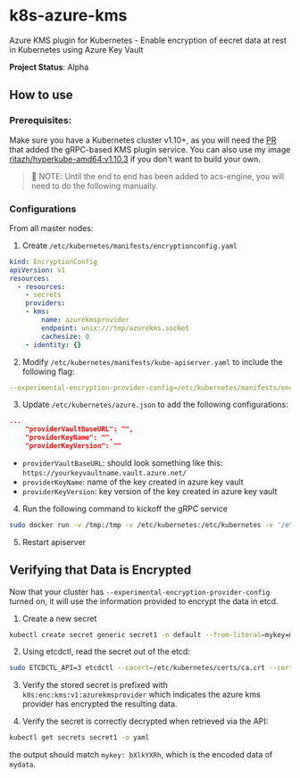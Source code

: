 # k8s-azure-kms #

Azure KMS plugin for Kubernetes - Enable encryption of eecret data at rest in Kubernetes using Azure Key Vault

**Project Status**: Alpha

## How to use ##

### Prerequisites: ### 

Make sure you have a Kubernetes cluster v1.10+, as you will need the [PR](https://github.com/kubernetes/kubernetes/pull/55684) that added the gRPC-based KMS plugin service. You can also use my image [ritazh/hyperkube-amd64:v1.10.3](https://hub.docker.com/r/ritazh/hyperkube-amd64) if you don't want to build your own.

> :triangular_flag_on_post: NOTE: Until the end to end has been added to acs-engine, you will need to do the following manually.

### Configurations ###

From all master nodes:

1. Create `/etc/kubernetes/manifests/encryptionconfig.yaml`

```yaml
kind: EncryptionConfig
apiVersion: v1
resources:
  - resources:
    - secrets
    providers:
    - kms:
        name: azurekmsprovider
        endpoint: unix:///tmp/azurekms.socket
        cachesize: 0
    - identity: {}
```

2. Modify `/etc/kubernetes/manifests/kube-apiserver.yaml` to include the following flag:

```yaml
--experimental-encryption-provider-config=/etc/kubernetes/manifests/encryptionconfig.yaml
```  

3. Update `/etc/kubernetes/azure.json` to add the following configurations:

```json
...
    "providerVaultBaseURL": "",
    "providerKeyName": "",
    "providerKeyVersion": ""

```
* `providerVaultBaseURL`: should look something like this: `https://yourkeyvaultname.vault.azure.net/`
* `providerKeyName`: name of the key created in azure key vault
* `providerKeyVersion`: key version of the key created in azure key vault

4. Run the following command to kickoff the gRPC service

```bash
sudo docker run -v /tmp:/tmp -v /etc/kubernetes:/etc/kubernetes -v '/etc/ssl/certs/ca-certificates.crt:/etc/ssl/certs/ca-certificates.crt' -it ritazh/k8s-azure-kms:latest
```

5. Restart apiserver

## Verifying that Data is Encrypted ##

Now that your cluster has `--experimental-encryption-provider-config` turned on, it will use the information provided to encrypt the data in etcd. 

1. Create a new secret

```bash
kubectl create secret generic secret1 -n default --from-literal=mykey=mydata
```

2. Using etcdctl, read the secret out of the etcd:

```bash
sudo ETCDCTL_API=3 etcdctl --cacert=/etc/kubernetes/certs/ca.crt --cert=/etc/kubernetes/certs/etcdclient.crt --key=/etc/kubernetes/certs/etcdclient.key get /registry/secrets/default/secret1
```

3. Verify the stored secret is prefixed with `k8s:enc:kms:v1:azurekmsprovider` which indicates the azure kms provider has encrypted the resulting data.

4. Verify the secret is correctly decrypted when retrieved via the API:

```bash
kubectl get secrets secret1 -o yaml
```
the output should match `mykey: bXlkYXRh`, which is the encoded data of `mydata`. 



